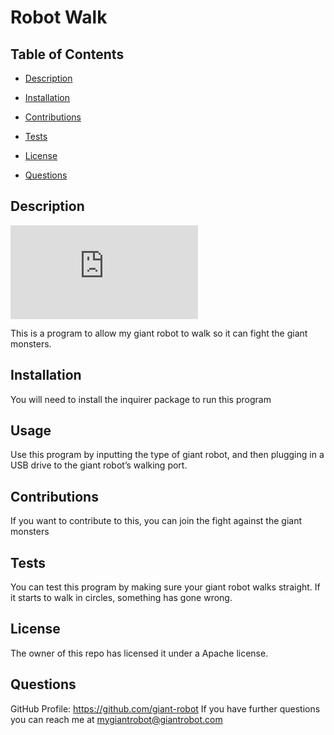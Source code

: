 
# Robot Walk

## Table of Contents

 - [Description](#description)

 - [Installation](#installation)

 - [Contributions](#contributions)

 - [Tests](#tests)

 - [License](#license)

 - [Questions](#questions)

## Description
[![Npm package license](https://badgen.net/npm/license/discord.js)](https://npmjs.com/package/discord.js)

This is a program to allow my giant robot to walk so it can fight the giant monsters.


## Installation
You will need to install the inquirer package to run this program

## Usage
Use this program by inputting the type of giant robot, and then plugging in a USB drive to the giant robot’s walking port.

## Contributions
If you want to contribute to this, you can join the fight against the giant monsters

## Tests
You can test this program by making sure your giant robot walks straight. If it starts to walk in circles, something has gone wrong.

## License
The owner of this repo has licensed it under a Apache license.

## Questions
GitHub Profile: https://github.com/giant-robot
If you have further questions you can reach me at mygiantrobot@giantrobot.com
